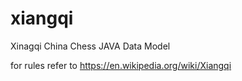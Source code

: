 # xiangqi
Xinagqi China Chess JAVA Data Model

for rules refer to https://en.wikipedia.org/wiki/Xiangqi

